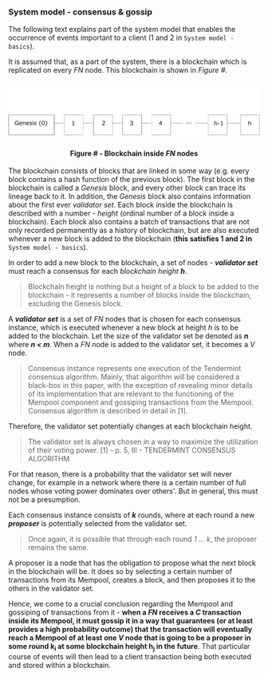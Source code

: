 ### System model - consensus & gossip

The following text explains part of the system model that enables the occurrence of events important to a client (1 and 2 in `System model - basics`).

It is assumed that, as a part of the system, there is a blockchain which is replicated on every *FN* node. This blockchain is shown in *Figure #*.

![](https://github.com/lukamiletic95/papers/blob/master/images/fig2.png)
<div align='center'> 
	<h4>Figure # - Blockchain inside <i>FN</i> nodes</h4>
</div>

The blockchain consists of blocks that are linked in some way (e.g. every block contains a hash function of the previous block). The first block in the blockchain is called a *Genesis* block, and every other block can trace its lineage back to it. In addition, the *Genesis* block also contains information about the first ever *validator set*. Each block inside the blockchain is described with a number - *height* (ordinal number of a block inside a blockchain).  Each block also contains a batch of transactions that are not only recorded permanently as a history of blockchain, but are also executed whenever a new block is added to the blockchain (**this satisfies 1 and 2 in** `System model - basics`).

In order to add a new block to the blockchain, a set of nodes - ***validator set*** must reach a consensus for each *blockchain height* ***h***. 

> Blockchain height is nothing but a height of a block to be added to the blockchain - it represents a number of blocks inside the blockchain, excluding the Genesis block.

A ***validator set*** is a set of *FN* nodes that is chosen for each consensus instance, which is executed whenever a new block at height *h* is to be added to the blockchain. Let the size of the validator set be denoted as ***n*** where ***n < m***. When a *FN* node is added to the validator set, it becomes a *V* node.

> Consensus instance represents one execution of the Tendermint consensus algorithm. Mainly, that algorithm will be considered a black-box in this paper, with the exception of revealing minor details of its implementation that are relevant to the functioning of the Mempool component and gossiping transactions from the Mempool. Consensus algorithm is described in detail in [1].

Therefore, the validator set potentially changes at each blockchain height.

> The validator set is always chosen in a way to maximize the utilization of their voting power. [1] - p. 5, III - TENDERMINT CONSENSUS ALGORITHM

For that reason, there is a probability that the validator set will never change, for example in a network where there is a certain number of full nodes whose voting power dominates over others'. But in general, this must not be a presumption.

Each consensus instance consists of ***k*** rounds, where at each round a new ***proposer*** is potentially selected from the validator set. 

> Once again, it is possible that through each round *1 ... k*, the proposer remains the same.

A proposer is a node that has the obligation to propose what the next block in the blockchain will be. It does so by selecting a certain number of transactions from its Mempool, creates a block, and then proposes it to the others in the validator set.

Hence, we come to a crucial conclusion regarding the Mempool and gossiping of transactions from it - **when a *FN* receives a *C* transaction inside its Mempool, it must gossip it in a way that guarantees (or at least provides a high probability outcome) that the transaction will eventually reach a Mempool of at least one *V* node that is going to be a proposer in some round k<sub>i</sub> at some blockchain height h<sub>j</sub> in the future**. That particular course of events will then lead to a client transaction being both executed and stored within a blockchain.
<!--stackedit_data:
eyJoaXN0b3J5IjpbMTE1MDA0MDMwMCwtMjA0NDQ0Mjc5MSw4MD
M1MTIwMzUsODExMTU0MTEyLDI5MDcyNjYyMywtMTY2NzExODY0
NywtODg4MzgzMjM1LC0xMTcxNDA0MTg4LDE2OTAzNjY4MTksLT
EwNTg4MTQxNzMsLTUzMTQ4NTQyNywxMjM1ODUzNTY4LDQ1MDgx
MjYxMywxMTQ1ODY2MTQ3LDIxNzc1MjI5NCwtNDAyOTM1NzgyLD
E4MTI4MjI4ODFdfQ==
-->